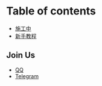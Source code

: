 # Table of contents

* [施工中](README.md)
* [新手教程](https://hz-ingress.gitbooks.io/ingress-tutorial/content/guide/basic_training/initial_briefing.html)

## Join Us

* [QQ](https://jq.qq.com/?_wv=1027&k=5OBHcej)
* [Telegram](https://t.me/IngressChengduChongqing)

